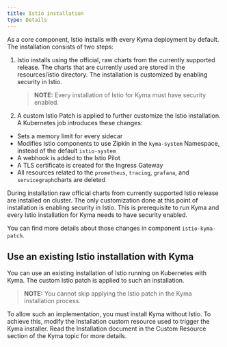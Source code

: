 ```yaml
---
title: Istio installation
type: Details
---
```


As a core component, Istio installs with every Kyma deployment by default. The installation consists of two steps:

1. Istio installs using the official, raw charts from the currently supported release. The charts that are currently 
used are stored in the resources/istio directory. The installation is customized by enabling security in Istio.
    >**NOTE:** Every installation of Istio for Kyma must have security enabled.

2. A custom Istio Patch is applied to further customize the Istio installation. A Kubernetes job introduces these 
changes:
  - Sets a memory limit for every sidecar
  - Modifies Istio components to use Zipkin in the `kyma-system` Namespace, instead of the default `istio-system`
  - A webhook is added to the Istio Pilot
  - A TLS certificate is created for the Ingress Gateway
  - All resources related to the `prometheus`, `tracing`, `grafana`, and `servicegraph`charts  are deleted

During installation raw official charts from currently supported Istio release are installed on cluster. The only 
customization done at this point of installation is enabling security in Istio. This is prerequisite to run Kyma and 
every Istio installation for Kyma needs to have security enabled.

You can find more details about those changes in component `istio-kyma-patch`.

## Use an existing Istio installation with Kyma

You can use an existing installation of Istio running on Kubernetes with Kyma. The custom Istio patch is applied to such 
an installation.

>**NOTE:** You cannot skip applying the Istio patch in the Kyma installation process.

To allow such an implementation, you must install Kyma without Istio. To achieve this, modify the Installation custom 
resource used to trigger the Kyma installer. Read the Installation document in the Custom Resource section of the Kyma 
topic for more details.
